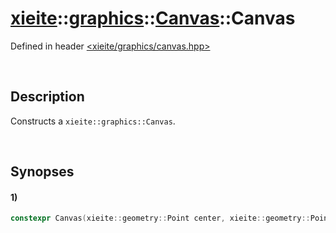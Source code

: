 # [xieite](../../../../../../xieite.md)\:\:[graphics](../../../../../../graphics.md)\:\:[Canvas](../../../../canvas.md)\:\:Canvas
Defined in header [<xieite/graphics/canvas.hpp>](../../../../../../../include/xieite/graphics/canvas.hpp)

&nbsp;

## Description
Constructs a `xieite::graphics::Canvas`.

&nbsp;

## Synopses
#### 1)
```cpp
constexpr Canvas(xieite::geometry::Point center, xieite::geometry::Point radii, xieite::streams::StandardHandle handle = xieite::streams::StandardHandle(std::cin, std::cout)) noexcept;
```
